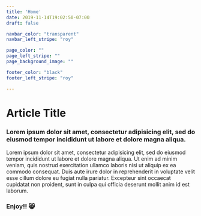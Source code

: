 ```yaml
---
title: 'Home'
date: 2019-11-14T19:02:50-07:00
draft: false

navbar_color: "transparent"
navbar_left_stripe: "roy"

page_color: ""
page_left_stripe: ""
page_background_image: ""

footer_color: "black"
footer_left_stripe: "roy"

---
```




# Article Title

### Lorem ipsum dolor sit amet, consectetur adipisicing elit, sed do eiusmod tempor incididunt ut labore et dolore magna aliqua.


 Lorem ipsum dolor sit amet, consectetur adipisicing elit, sed do eiusmod tempor incididunt ut labore et dolore magna aliqua. Ut enim ad minim veniam, quis nostrud exercitation ullamco laboris nisi ut aliquip ex ea commodo consequat. Duis aute irure dolor in reprehenderit in voluptate velit esse cillum dolore eu fugiat nulla pariatur. Excepteur sint occaecat cupidatat non proident, sunt in culpa qui officia deserunt mollit anim id est laborum.

### Enjoy!! 😸
